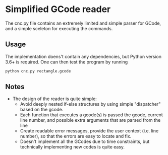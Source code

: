 # Simplified GCode reader
The cnc.py file contains an extremely limited and simple parser for GCode, and 
a simple sceleton for executing the commands.

## Usage
The implementation doens't contain any dependencies, but Python version 3.6+
is required. One can then test the program by running 
```python
python cnc.py rectangle.gcode
```

## Notes
- The design of the reader is quite simple: 
   - Avoid deeply nested if-else structures by using simple "dispatcher" based
   on the gcode.
   - Each function that executes a gcode(s) is passed the gcode, current line 
   number, and possible extra arguments that are parsed from the line
   - Create readable error messages, provide the user context (i.e. line number), so that the errors are easy to locate and fix.
   - Doesn't implement all the GCodes due to time constraints, but technically
   implementing new codes is quite easy.
